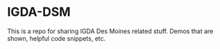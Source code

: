 # IGDA-DSM
This is a repo for sharing IGDA Des Moines related stuff.  Demos that are shown, helpful code snippets, etc.
